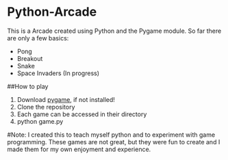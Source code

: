 # Python-Arcade
This is a Arcade created using Python and the Pygame module.
So far there are only a few basics:
* Pong
* Breakout
* Snake
* Space Invaders (In progress)

##How to play
1. Download [pygame](http://www.pygame.org/download.shtml), if not installed!
2. Clone the repository
3. Each game can be accessed in their directory
4. python game.py

#Note:
I created this to teach myself python and to experiment with game programming.
These games are not great, but they were fun to create and I made them for my
own enjoyment and experience. 
